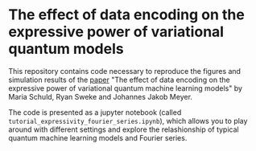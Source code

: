 # The effect of data encoding on the expressive power of variational quantum models

This repository contains code necessary to reproduce the figures and simulation results of the [paper](XXX) "The effect of data encoding on the expressive power of variational quantum machine learning models" by Maria Schuld, Ryan Sweke and Johannes Jakob Meyer. 

The code is presented as a jupyter notebook (called ``tutorial_expressivity_fourier_series.ipynb``), which allows you to play around with different settings and explore the relashionship of typical quantum machine learning models and Fourier series. 
